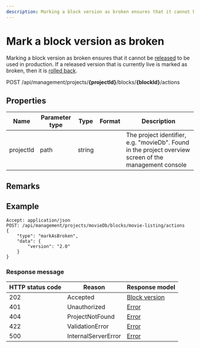 ```yaml
---
description: Marking a block version as broken ensures that it cannot be released to be used in production.
---
```

# Mark a block version as broken

Marking a block version as broken ensures that it cannot be [released](/blocks/release-a-block-version.md) to be used in production. If a released version that is currently live is marked as broken, then it is [rolled back](/blocks/rollback-a-block-version.md). 

<span class="label label--post">POST</span> /api/management/projects/**{projectId}**/blocks/**{blockId}**/actions

## Properties

| Name      | Parameter type | Type   | Format | Description                                                                                            |
|-----------|----------------|--------|--------|--------------------------------------------------------------------------------------------------------|
| projectId | path           | string |        | The project identifier, e.g. "movieDb". Found in the project overview screen of the management console |


## Remarks

## Example

```http
Accept: application/json
POST: /api/management/projects/movieDb/blocks/movie-listing/actions
{
    "type": "markAsBroken",
    "data": {
        "version": "2.0"
    }
}
```

### Response message

| HTTP status code | Reason              | Response model                           |
|------------------|---------------------|------------------------------------------|
| 202              | Accepted            | [Block version](/model/block-version.md) |
| 401              | Unauthorized        | [Error](/key-concepts/errors.md)         |
| 404              | ProjectNotFound     | [Error](/key-concepts/errors.md)         |
| 422              | ValidationError     | [Error](/key-concepts/errors.md)         |
| 500              | InternalServerError | [Error](/key-concepts/errors.md)         |